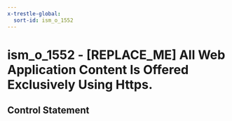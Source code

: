 ```yaml
---
x-trestle-global:
  sort-id: ism_o_1552
---
```


# ism_o_1552 - \[REPLACE_ME\] All Web Application Content Is Offered Exclusively Using Https.

## Control Statement
